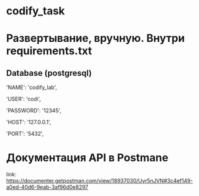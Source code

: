 # codify_task

# Развертывание, вручную. Внутри requirements.txt

## Database (postgresql)

  'NAME': 'codify_lab',
  
  'USER': 'codi',
  
  'PASSWORD': '12345',
  
  'HOST': '127.0.0.1',
  
  'PORT': '5432',
  

# Документация API в Postmane
link: https://documenter.getpostman.com/view/18937030/Uyr5nJVN#3c4ef149-a0ed-40d6-9eab-3af96d0e8297
